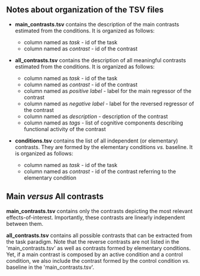 ## Notes about organization of the TSV files

* __main_contrasts.tsv__ contains the description of the main contrasts estimated from the conditions. It is organized as follows:  

	* column named as *task* - id of the task
	* column named as *contrast* - id of the contrast

* __all_contrasts.tsv__ contains the description of all meaningful contrasts estimated from the conditions. It is organized as follows:  
	
	* column named as *task* - id of the task
	* column named as *contrast* - id of the contrast
	* column named as *positive label* - label for the main regressor of the contrast
	* column named as *negative label* - label for the reversed regressor of the contrast
	* column named as *description* - description of the contrast
	* column named as *tags* - list of cognitive components describing functional activity of the contrast

* __conditions.tsv__ contains the list of all independent (or elementary) contrasts. They are formed by the elementary conditions *vs.* baseline. It is organized as follows:  

	* column named as *task* - id of the task
	* column named as *contrast* - id of the contrast referring to the elementary condition
	
## Main *versus* All contrasts
__main_contrasts.tsv__ contains only the contrasts depicting the most relevant effects-of-interest. Importantly, these contrasts are linearly independent between them.

__all_contrasts.tsv__ contains all possible contrasts that can be extracted from the task paradigm. Note that the reverse contrasts are not listed in the 'main_contrasts.tsv' as well as contrasts formed by elementary conditions. Yet, if a main contrast is composed by an active condition and a control condition, we also include the contrast formed by the control condition *vs.* baseline in the 'main_contrasts.tsv'.
